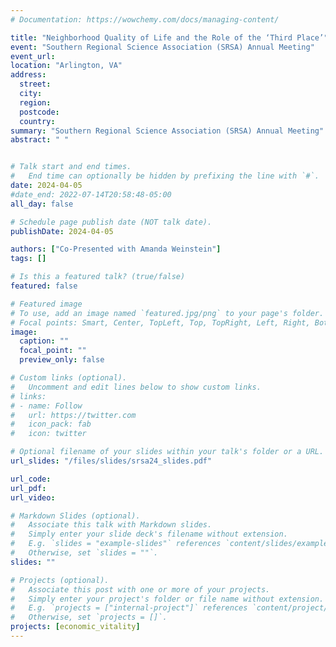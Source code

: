 ```yaml
---
# Documentation: https://wowchemy.com/docs/managing-content/

title: "Neighborhood Quality of Life and the Role of the ‘Third Place’"
event: "Southern Regional Science Association (SRSA) Annual Meeting"
event_url:
location: "Arlington, VA"
address:
  street:
  city:
  region:
  postcode:
  country:
summary: "Southern Regional Science Association (SRSA) Annual Meeting"
abstract: " "


# Talk start and end times.
#   End time can optionally be hidden by prefixing the line with `#`.
date: 2024-04-05
#date_end: 2022-07-14T20:58:48-05:00
all_day: false

# Schedule page publish date (NOT talk date).
publishDate: 2024-04-05

authors: ["Co-Presented with Amanda Weinstein"]
tags: []

# Is this a featured talk? (true/false)
featured: false

# Featured image
# To use, add an image named `featured.jpg/png` to your page's folder.
# Focal points: Smart, Center, TopLeft, Top, TopRight, Left, Right, BottomLeft, Bottom, BottomRight.
image:
  caption: ""
  focal_point: ""
  preview_only: false

# Custom links (optional).
#   Uncomment and edit lines below to show custom links.
# links:
# - name: Follow
#   url: https://twitter.com
#   icon_pack: fab
#   icon: twitter

# Optional filename of your slides within your talk's folder or a URL.
url_slides: "/files/slides/srsa24_slides.pdf"

url_code:
url_pdf:
url_video:

# Markdown Slides (optional).
#   Associate this talk with Markdown slides.
#   Simply enter your slide deck's filename without extension.
#   E.g. `slides = "example-slides"` references `content/slides/example-slides.md`.
#   Otherwise, set `slides = ""`.
slides: ""

# Projects (optional).
#   Associate this post with one or more of your projects.
#   Simply enter your project's folder or file name without extension.
#   E.g. `projects = ["internal-project"]` references `content/project/deep-learning/index.md`.
#   Otherwise, set `projects = []`.
projects: [economic_vitality]
---
```

